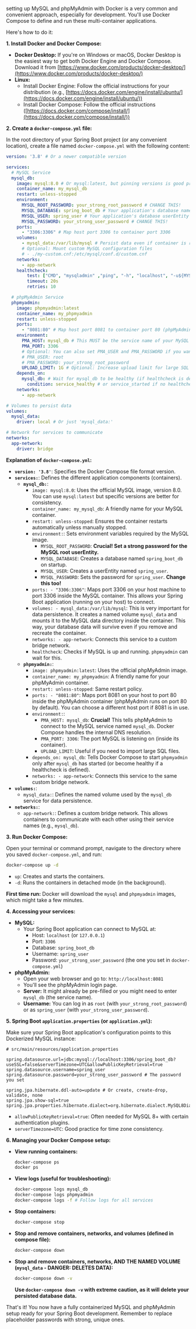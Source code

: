 setting up MySQL and phpMyAdmin with Docker is a very common and convenient approach, especially for development. You'll use Docker Compose to define and run these multi-container applications.

Here's how to do it:

**1. Install Docker and Docker Compose:**

*   **Docker Desktop:** If you're on Windows or macOS, Docker Desktop is the easiest way to get both Docker Engine and Docker Compose. Download it from [https://www.docker.com/products/docker-desktop/](https://www.docker.com/products/docker-desktop/)
*   **Linux:**
    *   Install Docker Engine: Follow the official instructions for your distribution (e.g., [https://docs.docker.com/engine/install/ubuntu/](https://docs.docker.com/engine/install/ubuntu/))
    *   Install Docker Compose: Follow the official instructions ([https://docs.docker.com/compose/install/](https://docs.docker.com/compose/install/))

**2. Create a `docker-compose.yml` file:**

In the root directory of your Spring Boot project (or any convenient location), create a file named `docker-compose.yml` with the following content:

```yaml
version: '3.8' # Or a newer compatible version

services:
  # MySQL Service
  mysql_db:
    image: mysql:8.0 # Or mysql:latest, but pinning versions is good practice
    container_name: my_mysql_db
    restart: unless-stopped
    environment:
      MYSQL_ROOT_PASSWORD: your_strong_root_password # CHANGE THIS!
      MYSQL_DATABASE: spring_boot_db # Your application's database name
      MYSQL_USER: spring_user # Your application's database userEntity
      MYSQL_PASSWORD: your_strong_user_password # CHANGE THIS!
    ports:
      - "3306:3306" # Map host port 3306 to container port 3306
    volumes:
      - mysql_data:/var/lib/mysql # Persist data even if container is removed
      # Optional: Mount custom MySQL configuration files
      # - ./my-custom.cnf:/etc/mysql/conf.d/custom.cnf
    networks:
      - app-network
    healthcheck:
        test: ["CMD", "mysqladmin" ,"ping", "-h", "localhost", "-u${MYSQL_USER}", "-p${MYSQL_PASSWORD}"]
        timeout: 20s
        retries: 10

  # phpMyAdmin Service
  phpmyadmin:
    image: phpmyadmin:latest
    container_name: my_phpmyadmin
    restart: unless-stopped
    ports:
      - "8081:80" # Map host port 8081 to container port 80 (phpMyAdmin's default)
    environment:
      PMA_HOST: mysql_db # This MUST be the service name of your MySQL container
      PMA_PORT: 3306
      # Optional: You can also set PMA_USER and PMA_PASSWORD if you want to auto-login
      # PMA_USER: root
      # PMA_PASSWORD: your_strong_root_password
      UPLOAD_LIMIT: 1G # Optional: Increase upload limit for large SQL imports
    depends_on:
      mysql_db: # Wait for mysql_db to be healthy (if healthcheck is defined) or started
        condition: service_healthy # or service_started if no healthcheck
    networks:
      - app-network

# Volumes to persist data
volumes:
  mysql_data:
    driver: local # Or just 'mysql_data:'

# Network for services to communicate
networks:
  app-network:
    driver: bridge
```

**Explanation of `docker-compose.yml`:**

*   **`version: '3.8'`**: Specifies the Docker Compose file format version.
*   **`services:`**: Defines the different application components (containers).
    *   **`mysql_db:`**:
        *   `image: mysql:8.0`: Uses the official MySQL image, version 8.0. You can use `mysql:latest` but specific versions are better for consistency.
        *   `container_name: my_mysql_db`: A friendly name for your MySQL container.
        *   `restart: unless-stopped`: Ensures the container restarts automatically unless manually stopped.
        *   `environment:`: Sets environment variables required by the MySQL image.
            *   `MYSQL_ROOT_PASSWORD`: **Crucial! Set a strong password for the MySQL root userEntity.**
            *   `MYSQL_DATABASE`: Creates a database named `spring_boot_db` on startup.
            *   `MYSQL_USER`: Creates a userEntity named `spring_user`.
            *   `MYSQL_PASSWORD`: Sets the password for `spring_user`. **Change this too!**
        *   `ports: - "3306:3306"`: Maps port 3306 on your host machine to port 3306 inside the MySQL container. This allows your Spring Boot application (running on your host) to connect.
        *   `volumes: - mysql_data:/var/lib/mysql`: This is very important for data persistence. It creates a named volume `mysql_data` and mounts it to the MySQL data directory inside the container. This way, your database data will survive even if you remove and recreate the container.
        *   `networks: - app-network`: Connects this service to a custom bridge network.
        *   `healthcheck`: Checks if MySQL is up and running. `phpmyadmin` can wait for this.
    *   **`phpmyadmin:`**:
        *   `image: phpmyadmin:latest`: Uses the official phpMyAdmin image.
        *   `container_name: my_phpmyadmin`: A friendly name for your phpMyAdmin container.
        *   `restart: unless-stopped`: Same restart policy.
        *   `ports: - "8081:80"`: Maps port 8081 on your host to port 80 inside the phpMyAdmin container (phpMyAdmin runs on port 80 by default). You can choose a different host port if 8081 is in use.
        *   `environment:`:
            *   `PMA_HOST: mysql_db`: **Crucial!** This tells phpMyAdmin to connect to the MySQL service named `mysql_db`. Docker Compose handles the internal DNS resolution.
            *   `PMA_PORT: 3306`: The port MySQL is listening on (inside its container).
            *   `UPLOAD_LIMIT`: Useful if you need to import large SQL files.
        *   `depends_on: mysql_db`: Tells Docker Compose to start `phpmyadmin` only after `mysql_db` has started (or become healthy if a healthcheck is defined).
        *   `networks: - app-network`: Connects this service to the same custom bridge network.
*   **`volumes:`**:
    *   `mysql_data:`: Defines the named volume used by the `mysql_db` service for data persistence.
*   **`networks:`**:
    *   `app-network:`: Defines a custom bridge network. This allows containers to communicate with each other using their service names (e.g., `mysql_db`).

**3. Run Docker Compose:**

Open your terminal or command prompt, navigate to the directory where you saved `docker-compose.yml`, and run:

```bash
docker-compose up -d
```

*   `up`: Creates and starts the containers.
*   `-d`: Runs the containers in detached mode (in the background).

**First time run:** Docker will download the `mysql` and `phpmyadmin` images, which might take a few minutes.

**4. Accessing your services:**

*   **MySQL:**
    *   Your Spring Boot application can connect to MySQL at:
        *   Host: `localhost` (or `127.0.0.1`)
        *   Port: `3306`
        *   Database: `spring_boot_db`
        *   Username: `spring_user`
        *   Password: `your_strong_user_password` (the one you set in `docker-compose.yml`)
*   **phpMyAdmin:**
    *   Open your web browser and go to: `http://localhost:8081`
    *   You'll see the phpMyAdmin login page.
    *   **Server:** It might already be pre-filled or you might need to enter `mysql_db` (the service name).
    *   **Username:** You can log in as `root` (with `your_strong_root_password`) or as `spring_user` (with `your_strong_user_password`).

**5. Spring Boot `application.properties` (or `application.yml`):**

Make sure your Spring Boot application's configuration points to this Dockerized MySQL instance:

```properties
# src/main/resources/application.properties

spring.datasource.url=jdbc:mysql://localhost:3306/spring_boot_db?useSSL=false&serverTimezone=UTC&allowPublicKeyRetrieval=true
spring.datasource.username=spring_user
spring.datasource.password=your_strong_user_password # The password you set

spring.jpa.hibernate.ddl-auto=update # Or create, create-drop, validate, none
spring.jpa.show-sql=true
spring.jpa.properties.hibernate.dialect=org.hibernate.dialect.MySQL8Dialect
```

*   `allowPublicKeyRetrieval=true`: Often needed for MySQL 8+ with certain authentication plugins.
*   `serverTimezone=UTC`: Good practice for time zone consistency.

**6. Managing your Docker Compose setup:**

*   **View running containers:**
    ```bash
    docker-compose ps
    docker ps
    ```
*   **View logs (useful for troubleshooting):**
    ```bash
    docker-compose logs mysql_db
    docker-compose logs phpmyadmin
    docker-compose logs -f # Follow logs for all services
    ```
*   **Stop containers:**
    ```bash
    docker-compose stop
    ```
*   **Stop and remove containers, networks, and volumes (defined in compose file):**
    ```bash
    docker-compose down
    ```
*   **Stop and remove containers, networks, AND THE NAMED VOLUME (`mysql_data` - DANGER: DELETES DATA):**
    ```bash
    docker-compose down -v
    ```
    **Use `docker-compose down -v` with extreme caution, as it will delete your persisted database data.**

That's it! You now have a fully containerized MySQL and phpMyAdmin setup ready for your Spring Boot development. Remember to replace placeholder passwords with strong, unique ones.